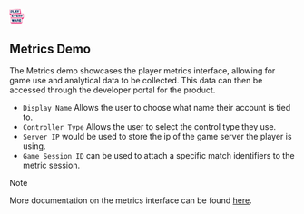 <a href="/README.md"><img src="/docs/images/PlayEveryWareLogo.gif" alt="README.md" width="5%"/></a>

## **Metrics Demo**
The Metrics demo showcases the player metrics interface, allowing for game use and analytical data to be collected. This data can then be accessed through the developer portal for the product.
- ``Display Name`` Allows the user to choose what name their account is tied to.
- ``Controller Type`` Allows the user to select the control type they use.
- ``Server IP`` would be used to store the ip of the game server the player is using.
- ``Game Session ID`` can be used to attach a specific match identifiers to the metric session.


> [!NOTE]
> More documentation on the metrics interface can be found [here](https://dev.epicgames.com/docs/game-services/eos-metrics-interface).
